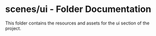 # scenes/ui - Folder Documentation
This folder contains the resources and assets for the ui section of the project.
